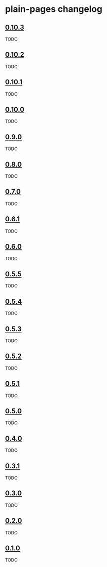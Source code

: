 # plain-pages changelog

## [0.10.3](https://github.com/dropseed/plain/releases/tag/plain-pages@0.10.3)

TODO

## [0.10.2](https://github.com/dropseed/plain/releases/tag/plain-pages@0.10.2)

TODO

## [0.10.1](https://github.com/dropseed/plain/releases/tag/plain-pages@0.10.1)

TODO

## [0.10.0](https://github.com/dropseed/plain/releases/tag/plain-pages@0.10.0)

TODO

## [0.9.0](https://github.com/dropseed/plain/releases/tag/plain-pages@0.9.0)

TODO

## [0.8.0](https://github.com/dropseed/plain/releases/tag/plain-pages@0.8.0)

TODO

## [0.7.0](https://github.com/dropseed/plain/releases/tag/plain-pages@0.7.0)

TODO

## [0.6.1](https://github.com/dropseed/plain/releases/tag/plain-pages@0.6.1)

TODO

## [0.6.0](https://github.com/dropseed/plain/releases/tag/plain-pages@0.6.0)

TODO

## [0.5.5](https://github.com/dropseed/plain/releases/tag/plain-pages@0.5.5)

TODO

## [0.5.4](https://github.com/dropseed/plain/releases/tag/plain-pages@0.5.4)

TODO

## [0.5.3](https://github.com/dropseed/plain/releases/tag/plain-pages@0.5.3)

TODO

## [0.5.2](https://github.com/dropseed/plain/releases/tag/plain-pages@0.5.2)

TODO

## [0.5.1](https://github.com/dropseed/plain/releases/tag/plain-pages@0.5.1)

TODO

## [0.5.0](https://github.com/dropseed/plain/releases/tag/plain-pages@0.5.0)

TODO

## [0.4.0](https://github.com/dropseed/plain/releases/tag/plain-pages@0.4.0)

TODO

## [0.3.1](https://github.com/dropseed/plain/releases/tag/plain-pages@0.3.1)

TODO

## [0.3.0](https://github.com/dropseed/plain/releases/tag/plain-pages@0.3.0)

TODO

## [0.2.0](https://github.com/dropseed/plain/releases/tag/plain-pages@0.2.0)

TODO

## [0.1.0](https://github.com/dropseed/plain/releases/tag/plain-pages@0.1.0)

TODO
